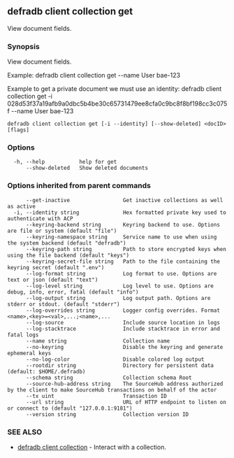 ## defradb client collection get

View document fields.

### Synopsis

View document fields.

Example:
  defradb client collection get --name User bae-123

Example to get a private document we must use an identity:
  defradb client collection get -i 028d53f37a19afb9a0dbc5b4be30c65731479ee8cfa0c9bc8f8bf198cc3c075f --name User bae-123
		

```
defradb client collection get [-i --identity] [--show-deleted] <docID>  [flags]
```

### Options

```
  -h, --help           help for get
      --show-deleted   Show deleted documents
```

### Options inherited from parent commands

```
      --get-inactive                 Get inactive collections as well as active
  -i, --identity string              Hex formatted private key used to authenticate with ACP
      --keyring-backend string       Keyring backend to use. Options are file or system (default "file")
      --keyring-namespace string     Service name to use when using the system backend (default "defradb")
      --keyring-path string          Path to store encrypted keys when using the file backend (default "keys")
      --keyring-secret-file string   Path to the file containing the keyring secret (default ".env")
      --log-format string            Log format to use. Options are text or json (default "text")
      --log-level string             Log level to use. Options are debug, info, error, fatal (default "info")
      --log-output string            Log output path. Options are stderr or stdout. (default "stderr")
      --log-overrides string         Logger config overrides. Format <name>,<key>=<val>,...;<name>,...
      --log-source                   Include source location in logs
      --log-stacktrace               Include stacktrace in error and fatal logs
      --name string                  Collection name
      --no-keyring                   Disable the keyring and generate ephemeral keys
      --no-log-color                 Disable colored log output
      --rootdir string               Directory for persistent data (default: $HOME/.defradb)
      --schema string                Collection schema Root
      --source-hub-address string    The SourceHub address authorized by the client to make SourceHub transactions on behalf of the actor
      --tx uint                      Transaction ID
      --url string                   URL of HTTP endpoint to listen on or connect to (default "127.0.0.1:9181")
      --version string               Collection version ID
```

### SEE ALSO

* [defradb client collection](defradb_client_collection.md)	 - Interact with a collection.

